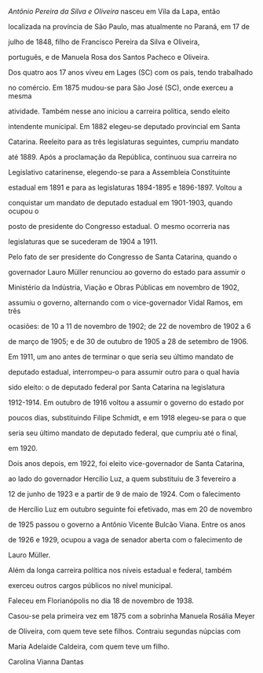 

*Antônio Pereira da Silva e Oliveira* nasceu em Vila da Lapa, então

localizada na província de São Paulo, mas atualmente no Paraná, em 17 de

julho de 1848, filho de Francisco Pereira da Silva e Oliveira,

português, e de Manuela Rosa dos Santos Pacheco e Oliveira.



Dos quatro aos 17 anos viveu em Lages (SC) com os pais, tendo trabalhado

no comércio. Em 1875 mudou-se para São José (SC), onde exerceu a mesma

atividade. Também nesse ano iniciou a carreira política, sendo eleito

intendente municipal. Em 1882 elegeu-se deputado provincial em Santa

Catarina. Reeleito para as três legislaturas seguintes, cumpriu mandato

até 1889. Após a proclamação da República, continuou sua carreira no

Legislativo catarinense, elegendo-se para a Assembleia Constituinte

estadual em 1891 e para as legislaturas 1894-1895 e 1896-1897. Voltou a

conquistar um mandato de deputado estadual em 1901-1903, quando ocupou o

posto de presidente do Congresso estadual. O mesmo ocorreria nas

legislaturas que se sucederam de 1904 a 1911.



Pelo fato de ser presidente do Congresso de Santa Catarina, quando o

governador Lauro Müller renunciou ao governo do estado para assumir o

Ministério da Indústria, Viação e Obras Públicas em novembro de 1902,

assumiu o governo, alternando com o vice-governador Vidal Ramos, em três

ocasiões: de 10 a 11 de novembro de 1902; de 22 de novembro de 1902 a 6

de março de 1905; e de 30 de outubro de 1905 a 28 de setembro de 1906.

Em 1911, um ano antes de terminar o que seria seu último mandato de

deputado estadual, interrompeu-o para assumir outro para o qual havia

sido eleito: o de deputado federal por Santa Catarina na legislatura

1912-1914. Em outubro de 1916 voltou a assumir o governo do estado por

poucos dias, substituindo Filipe Schmidt, e em 1918 elegeu-se para o que

seria seu último mandato de deputado federal, que cumpriu até o final,

em 1920.



Dois anos depois, em 1922, foi eleito vice-governador de Santa Catarina,

ao lado do governador Hercílio Luz, a quem substituiu de 3 fevereiro a

12 de junho de 1923 e a partir de 9 de maio de 1924. Com o falecimento

de Hercílio Luz em outubro seguinte foi efetivado, mas em 20 de novembro

de 1925 passou o governo a Antônio Vicente Bulcão Viana. Entre os anos

de 1926 e 1929, ocupou a vaga de senador aberta com o falecimento de

Lauro Müller.



Além da longa carreira política nos níveis estadual e federal, também

exerceu outros cargos públicos no nível municipal.



Faleceu em Florianópolis no dia 18 de novembro de 1938.



Casou-se pela primeira vez em 1875 com a sobrinha Manuela Rosália Meyer

de Oliveira, com quem teve sete filhos. Contraiu segundas núpcias com

Maria Adelaide Caldeira, com quem teve um filho.



Carolina Vianna Dantas



